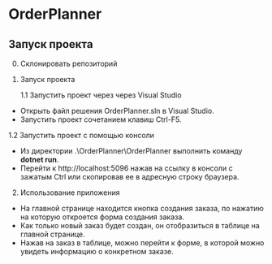
# OrderPlanner

## Запуск проекта

0. Склонировать репозиторий 

1. Запуск проекта

    1.1 Запустить проект через через Visual Studio
* Открыть файл решения OrderPlanner.sln в Visual Studio.
* Запустить проект сочетанием клавиш Ctrl-F5.

1.2 Запустить проект с помощью консоли
* Из директории .\OrderPlanner\OrderPlanner выполнить команду **dotnet run**.
* Перейти к http://localhost:5096 нажав на ссылку в консоли  с зажатым Ctrl или скопировав ее в адресную строку браузера.

2. Использование приложения
* На главной странице находится кнопка создания заказа, по нажатию на которую откроется форма создания заказа.
* Как только новый заказ будет создан, он отобразиться в таблице на главной странице.
* Нажав на заказ в таблице, можно перейти к форме, в которой можно увидеть информацию о конкретном заказе.